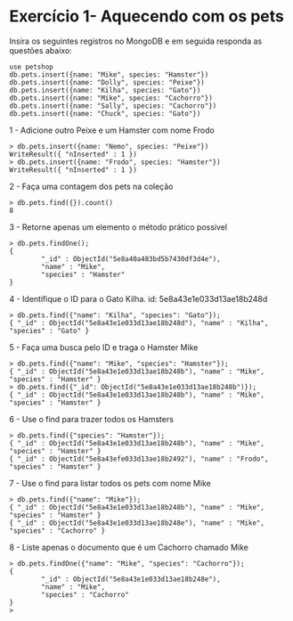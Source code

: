 # Exercício 1- Aquecendo com os pets

Insira os seguintes registros no MongoDB e em seguida responda as questões
abaixo:

```mombodb
use petshop
db.pets.insert({name: "Mike", species: "Hamster"})
db.pets.insert({name: "Dolly", species: "Peixe"})
db.pets.insert({name: "Kilha", species: "Gato"})
db.pets.insert({name: "Mike", species: "Cachorro"})
db.pets.insert({name: "Sally", species: "Cachorro"})
db.pets.insert({name: "Chuck", species: "Gato"})
```
1 - Adicione outro Peixe e um Hamster com nome Frodo

``` shell
> db.pets.insert({name: "Nemo", species: "Peixe"})
WriteResult({ "nInserted" : 1 })
> db.pets.insert({name: "Frodo", species: "Hamster"})
WriteResult({ "nInserted" : 1 })
``` 

2 - Faça uma contagem dos pets na coleção
```
> db.pets.find({}).count()
8
```

3 - Retorne apenas um elemento o método prático possível
```
> db.pets.findOne();
{
        "_id" : ObjectId("5e8a40a483bd5b7430df3d4e"),
        "name" : "Mike",
        "species" : "Hamster"
}
```

4 - Identifique o ID para o Gato Kilha.
id: 5e8a43e1e033d13ae18b248d

```
> db.pets.find({"name": "Kilha", "species": "Gato"});
{ "_id" : ObjectId("5e8a43e1e033d13ae18b248d"), "name" : "Kilha", "species" : "Gato" }
```

5 - Faça uma busca pelo ID e traga o Hamster Mike
```
> db.pets.find({"name": "Mike", "species": "Hamster"});
{ "_id" : ObjectId("5e8a43e1e033d13ae18b248b"), "name" : "Mike", "species" : "Hamster" }
> db.pets.find({"_id": ObjectId("5e8a43e1e033d13ae18b248b")});
{ "_id" : ObjectId("5e8a43e1e033d13ae18b248b"), "name" : "Mike", "species" : "Hamster" }
```

6 - Use o find para trazer todos os Hamsters
```
> db.pets.find({"species": "Hamster"});
{ "_id" : ObjectId("5e8a43e1e033d13ae18b248b"), "name" : "Mike", "species" : "Hamster" }
{ "_id" : ObjectId("5e8a43efe033d13ae18b2492"), "name" : "Frodo", "species" : "Hamster" }
```

7 - Use o find para listar todos os pets com nome Mike
```
> db.pets.find({"name": "Mike"});
{ "_id" : ObjectId("5e8a43e1e033d13ae18b248b"), "name" : "Mike", "species" : "Hamster" }
{ "_id" : ObjectId("5e8a43e1e033d13ae18b248e"), "name" : "Mike", "species" : "Cachorro" }
```

8 - Liste apenas o documento que é um Cachorro chamado Mike
```
> db.pets.findOne({"name": "Mike", "species": "Cachorro"});
{
        "_id" : ObjectId("5e8a43e1e033d13ae18b248e"),
        "name" : "Mike",
        "species" : "Cachorro"
}
>  
```
